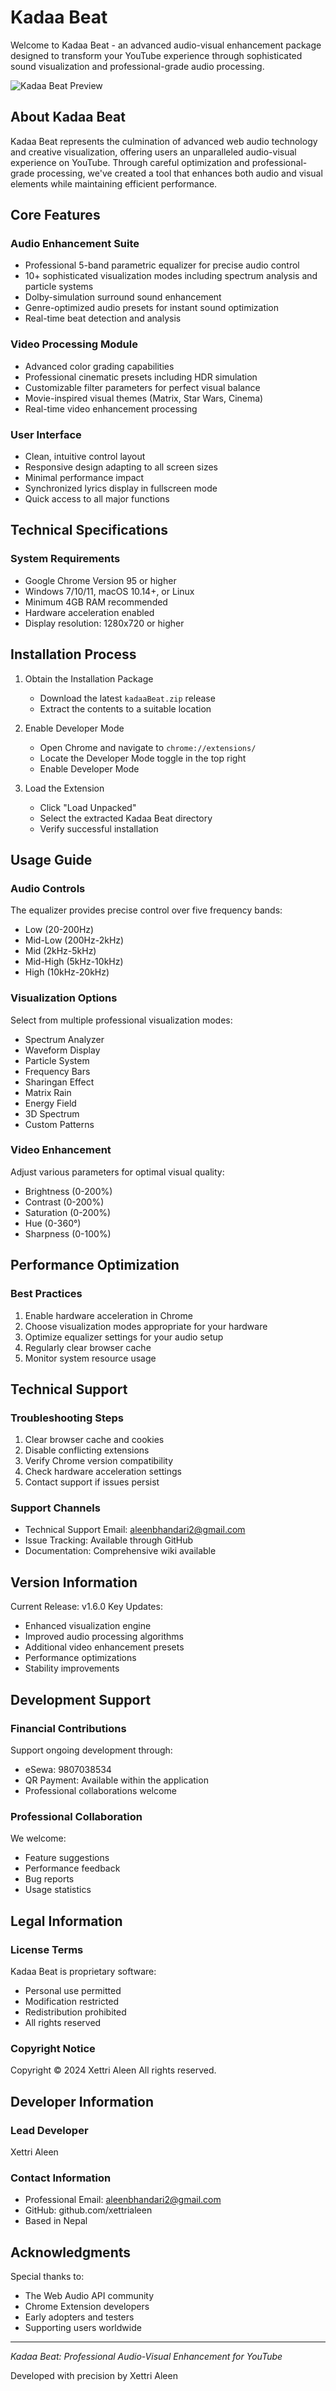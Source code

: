 # Kadaa Beat

Welcome to Kadaa Beat - an advanced audio-visual enhancement package designed to transform your YouTube experience through sophisticated sound visualization and professional-grade audio processing.

![Kadaa Beat Preview](https://raw.githubusercontent.com/xettrialeen/Enhanced-YouTube-Audio-Visualizer---/refs/heads/main/preview.png)

## About Kadaa Beat

Kadaa Beat represents the culmination of advanced web audio technology and creative visualization, offering users an unparalleled audio-visual experience on YouTube. Through careful optimization and professional-grade processing, we've created a tool that enhances both audio and visual elements while maintaining efficient performance.

## Core Features

### Audio Enhancement Suite
- Professional 5-band parametric equalizer for precise audio control
- 10+ sophisticated visualization modes including spectrum analysis and particle systems
- Dolby-simulation surround sound enhancement
- Genre-optimized audio presets for instant sound optimization
- Real-time beat detection and analysis

### Video Processing Module
- Advanced color grading capabilities
- Professional cinematic presets including HDR simulation
- Customizable filter parameters for perfect visual balance
- Movie-inspired visual themes (Matrix, Star Wars, Cinema)
- Real-time video enhancement processing

### User Interface
- Clean, intuitive control layout
- Responsive design adapting to all screen sizes
- Minimal performance impact
- Synchronized lyrics display in fullscreen mode
- Quick access to all major functions

## Technical Specifications

### System Requirements
- Google Chrome Version 95 or higher
- Windows 7/10/11, macOS 10.14+, or Linux
- Minimum 4GB RAM recommended
- Hardware acceleration enabled
- Display resolution: 1280x720 or higher

## Installation Process

1. Obtain the Installation Package
   - Download the latest `kadaaBeat.zip` release
   - Extract the contents to a suitable location

2. Enable Developer Mode
   - Open Chrome and navigate to `chrome://extensions/`
   - Locate the Developer Mode toggle in the top right
   - Enable Developer Mode

3. Load the Extension
   - Click "Load Unpacked"
   - Select the extracted Kadaa Beat directory
   - Verify successful installation

## Usage Guide

### Audio Controls
The equalizer provides precise control over five frequency bands:
- Low (20-200Hz)
- Mid-Low (200Hz-2kHz)
- Mid (2kHz-5kHz)
- Mid-High (5kHz-10kHz)
- High (10kHz-20kHz)

### Visualization Options
Select from multiple professional visualization modes:
- Spectrum Analyzer
- Waveform Display
- Particle System
- Frequency Bars
- Sharingan Effect
- Matrix Rain
- Energy Field
- 3D Spectrum
- Custom Patterns

### Video Enhancement
Adjust various parameters for optimal visual quality:
- Brightness (0-200%)
- Contrast (0-200%)
- Saturation (0-200%)
- Hue (0-360°)
- Sharpness (0-100%)

## Performance Optimization

### Best Practices
1. Enable hardware acceleration in Chrome
2. Choose visualization modes appropriate for your hardware
3. Optimize equalizer settings for your audio setup
4. Regularly clear browser cache
5. Monitor system resource usage

## Technical Support

### Troubleshooting Steps
1. Clear browser cache and cookies
2. Disable conflicting extensions
3. Verify Chrome version compatibility
4. Check hardware acceleration settings
5. Contact support if issues persist

### Support Channels
- Technical Support Email: aleenbhandari2@gmail.com
- Issue Tracking: Available through GitHub
- Documentation: Comprehensive wiki available

## Version Information

Current Release: v1.6.0
Key Updates:
- Enhanced visualization engine
- Improved audio processing algorithms
- Additional video enhancement presets
- Performance optimizations
- Stability improvements

## Development Support

### Financial Contributions
Support ongoing development through:
- eSewa: 9807038534
- QR Payment: Available within the application
- Professional collaborations welcome

### Professional Collaboration
We welcome:
- Feature suggestions
- Performance feedback
- Bug reports
- Usage statistics

## Legal Information

### License Terms
Kadaa Beat is proprietary software:
- Personal use permitted
- Modification restricted
- Redistribution prohibited
- All rights reserved

### Copyright Notice
Copyright © 2024 Xettri Aleen
All rights reserved.

## Developer Information

### Lead Developer
Xettri Aleen


### Contact Information
- Professional Email: aleenbhandari2@gmail.com
- GitHub: github.com/xettrialeen
- Based in Nepal

## Acknowledgments

Special thanks to:
- The Web Audio API community
- Chrome Extension developers
- Early adopters and testers
- Supporting users worldwide

---

*Kadaa Beat: Professional Audio-Visual Enhancement for YouTube*

Developed with precision by Xettri Aleen
